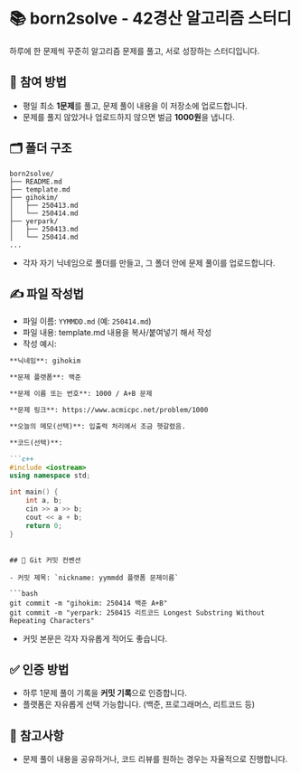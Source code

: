 # 📚 born2solve - 42경산 알고리즘 스터디

하루에 한 문제씩 꾸준히 알고리즘 문제를 풀고, 서로 성장하는 스터디입니다.

## 🌱 참여 방법

- 평일 최소 **1문제**를 풀고, 문제 풀이 내용을 이 저장소에 업로드합니다.
- 문제를 풀지 않았거나 업로드하지 않으면 벌금 **1000원**을 냅니다.

## 🗂️ 폴더 구조

```
born2solve/
├── README.md
├── template.md
├── gihokim/
│   ├── 250413.md
│   └── 250414.md
├── yerpark/
│   ├── 250413.md
│   └── 250414.md
...
```

- 각자 자기 닉네임으로 폴더를 만들고, 그 폴더 안에 문제 풀이를 업로드합니다.

## ✍️ 파일 작성법

- 파일 이름: `YYMMDD.md` (예: `250414.md`)
- 파일 내용: template.md 내용을 복사/붙여넣기 해서 작성
- 작성 예시:

```markdown
**닉네임**: gihokim

**문제 플랫폼**: 백준

**문제 이름 또는 번호**: 1000 / A+B 문제

**문제 링크**: https://www.acmicpc.net/problem/1000

**오늘의 메모(선택)**: 입출력 처리에서 조금 헷갈렸음.

**코드(선택)**:

```c++
#include <iostream>
using namespace std;

int main() {
    int a, b;
    cin >> a >> b;
    cout << a + b;
    return 0;
}
```

```

## 📝 Git 커밋 컨벤션

- 커밋 제목: `nickname: yymmdd 플랫폼 문제이름`

```bash
git commit -m "gihokim: 250414 백준 A+B"
git commit -m "yerpark: 250415 리트코드 Longest Substring Without Repeating Characters"
```

- 커밋 본문은 각자 자유롭게 적어도 좋습니다.

## ✅ 인증 방법

- 하루 1문제 풀이 기록을 **커밋 기록**으로 인증합니다.
- 플랫폼은 자유롭게 선택 가능합니다. (백준, 프로그래머스, 리트코드 등)

## 💬 참고사항

- 문제 풀이 내용을 공유하거나, 코드 리뷰를 원하는 경우는 자율적으로 진행합니다.
